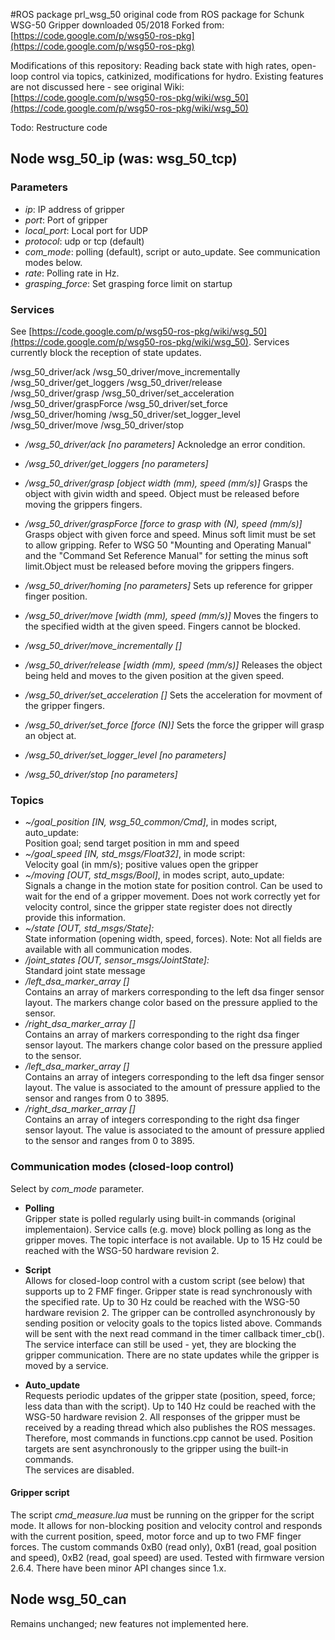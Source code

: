 #ROS package prl_wsg_50
original code from ROS package for Schunk WSG-50 Gripper downloaded 05/2018
Forked from: [https://code.google.com/p/wsg50-ros-pkg](https://code.google.com/p/wsg50-ros-pkg)

Modifications of this repository:
Reading back state with high rates, open-loop control via topics, catkinized, modifications for hydro.
Existing features are not discussed here - see original Wiki: [https://code.google.com/p/wsg50-ros-pkg/wiki/wsg_50](https://code.google.com/p/wsg50-ros-pkg/wiki/wsg_50)

Todo: Restructure code


## Node wsg\_50\_ip (was: wsg\_50_tcp)

### Parameters
* *ip*: IP address of gripper
* *port*: Port of gripper
* *local_port*: Local port for UDP
* *protocol*: udp or tcp (default)
* *com_mode*: polling (default), script or auto_update. See communication modes below.
* *rate*: Polling rate in Hz.
* *grasping_force*: Set grasping force limit on startup


### Services
See [https://code.google.com/p/wsg50-ros-pkg/wiki/wsg_50](https://code.google.com/p/wsg50-ros-pkg/wiki/wsg_50). Services currently block the reception of state updates.

/wsg_50_driver/ack                  /wsg_50_driver/move_incrementally <br/>
/wsg_50_driver/get_loggers          /wsg_50_driver/release<br/>
/wsg_50_driver/grasp                /wsg_50_driver/set_acceleration<br/>
/wsg_50_driver/graspForce           /wsg_50_driver/set_force<br/>
/wsg_50_driver/homing               /wsg_50_driver/set_logger_level<br/>
/wsg_50_driver/move                 /wsg_50_driver/stop<br/>

* */wsg_50_driver/ack [no parameters]* 
	Acknoledge an error condition.

* */wsg_50_driver/get_loggers [no parameters]*
	
* */wsg_50_driver/grasp [object width (mm), speed (mm/s)]*
	Grasps the object with givin width and speed. Object must be released before moving
	the grippers fingers.

* */wsg_50_driver/graspForce [force to grasp with (N), speed (mm/s)]*
	Grasps object with given force and speed. Minus soft limit must be set to allow gripping.
	Refer to WSG 50 "Mounting and Operating Manual" and the "Command Set Reference Manual" 
	for setting the minus soft limit.Object must be released before moving
	the grippers fingers.

* */wsg_50_driver/homing [no parameters]*
	Sets up reference for gripper finger position.

* */wsg_50_driver/move [width (mm), speed (mm/s)]*
	Moves the fingers to the specified width at the given speed. Fingers cannot be blocked.

* */wsg_50_driver/move_incrementally []*

* */wsg_50_driver/release [width (mm), speed (mm/s)]*
	Releases the object being held and moves to the given position at the given speed.

* */wsg_50_driver/set_acceleration []*
	Sets the acceleration for movment of the gripper fingers.

* */wsg_50_driver/set_force [force (N)]*
	Sets the force the gripper will grasp an object at.

* */wsg_50_driver/set_logger_level [no parameters]*

* */wsg_50_driver/stop [no parameters]*

### Topics
* *~/goal\_position [IN, wsg_50_common/Cmd]*, in modes script, auto_update:<br/>
Position goal; send target position in mm and speed
* *~/goal\_speed [IN, std_msgs/Float32]*, in mode script:<br/>
Velocity goal (in mm/s); positive values open the gripper
* *~/moving [OUT, std_msgs/Bool]*, in modes script, auto_update:<br/>
Signals a change in the motion state for position control. Can be used to wait for the end of a gripper movement. Does not work correctly yet for velocity control, since the gripper state register does not directly provide this information.
* *~/state [OUT, std_msgs/State]:*<br/>
State information (opening width, speed, forces). Note: Not all fields are available with all communication modes.
* */joint_states [OUT, sensor_msgs/JointState]:*<br/>
Standard joint state message
* */left_dsa_marker_array []*<br/>
	Contains an array of markers corresponding to the left dsa finger sensor layout. The markers change
	color based on the pressure applied to the sensor.  
* */right_dsa_marker_array []*<br/>
	Contains an array of markers corresponding to the right dsa finger sensor layout. The markers change
	color based on the pressure applied to the sensor. 
* */left_dsa_marker_array []*<br/>
	Contains an array of integers corresponding to the left dsa finger sensor layout. The value is associated to the amount of pressure applied to the sensor and ranges from 0 to 3895. 
* */right_dsa_marker_array []*<br/>
	Contains an array of integers corresponding to the right dsa finger sensor layout. The value is associated to the amount of pressure applied to the sensor and ranges from 0 to 3895.



### Communication modes (closed-loop control)
Select by *com_mode* parameter.

* **Polling**<br />
Gripper state is polled regularly using built-in commands (original implementaion). Service calls (e.g. move) block polling as long as the gripper moves. The topic interface is not available. Up to 15 Hz could be reached with the WSG-50 hardware revision 2.

* **Script**<br />
Allows for closed-loop control with a custom script (see below) that supports up to 2 FMF finger. Gripper state is read synchronously with the specified rate. Up to 30 Hz could be reached with the WSG-50 hardware revision 2. The gripper can be controlled asynchronously by sending position or velocity goals to the topics listed above. Commands will be sent with the next read command in the timer callback timer_cb().<br />
The service interface can still be used - yet, they are blocking the gripper communication. There are no state updates while the gripper is moved by a service. 

* **Auto_update**<br>
Requests periodic updates of the gripper state (position, speed, force; less data than with the script). Up to 140 Hz could be reached with the WSG-50 hardware revision 2. All responses of the gripper must be received by a reading thread which also publishes the ROS messages. Therefore, most commands in functions.cpp cannot be used. Position targets are sent asynchronously to the gripper using the built-in commands.<br />
The services are disabled.

#### Gripper script
The script *cmd_measure.lua* must be running on the gripper for the script mode. It allows for non-blocking position and velocity control and responds with the current position, speed, motor force and up to two FMF finger forces. The custom commands 0xB0 (read only), 0xB1 (read, goal position and speed), 0xB2 (read, goal speed) are used. Tested with firmware version 2.6.4. There have been minor API changes since 1.x.


## Node wsg\_50_can

Remains unchanged; new features not implemented here. 